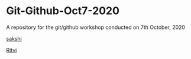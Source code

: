 # Git-Github-Oct7-2020
A repository for the git/github workshop conducted on 7th October, 2020 

[sakshi](ww.github.com)


[Ritvi](ww.instagram.com/frenzy.wors)

